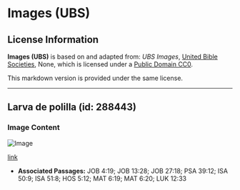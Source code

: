 # Images (UBS)

## License Information

**Images (UBS)** is based on and adapted from: _UBS Images_, [United Bible Societies](https://unitedbiblesocieties.org/), None, which is licensed under a [Public Domain CC0](https://creativecommons.org/public-domain/cc0/).

This markdown version is provided under the same license.



--------------------------------

## Larva de polilla (id: 288443)

### Image Content

![Image](https://cdn.aquifer.bible/aquifer-content/resources/Media/WEB-0646_moth_larva.jpg)

[link](https://cdn.aquifer.bible/aquifer-content/resources/Media/WEB-0646_moth_larva.jpg)

* **Associated Passages:** JOB 4:19; JOB 13:28; JOB 27:18; PSA 39:12; ISA 50:9; ISA 51:8; HOS 5:12; MAT 6:19; MAT 6:20; LUK 12:33

